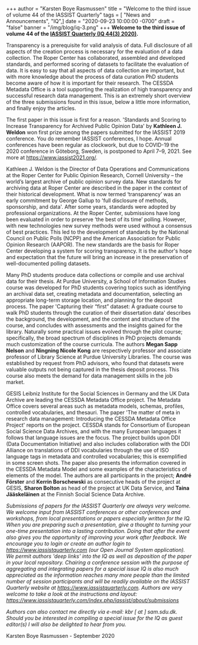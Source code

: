 +++
author = "Karsten Boye Rasmussen"
title = "Welcome to the third issue of volume 44 of the IASSIST Quarterly"
tags = [ "News and Announcements", "IQ",]
date = "2020-09-23 10:00:00 -0700"
draft = "false"
banner = "/img/blog/iq-3.png"
+++
**Welcome to the third issue of volume 44 of the [IASSIST Quarterly (IQ 44(3) 2020)](https://www.iassistquarterly.com/index.php/iassist/issue/view/144).**

Transparency is a prerequisite for valid analysis of data. Full disclosure of all aspects of the creation process is necessary for the evaluation of a data collection. The Roper Center has collaborated, assembled and developed standards, and performed scoring of datasets to facilitate the evaluation of data.  It is easy to say that all aspects of data collection are important, but with more knowledge about the process of data curation PhD students become aware of how it is important for their research. The CESSDA Metadata Office is a tool supporting the realization of high transparency and successful research data management. This is an extremely short overview of the three submissions found in this issue, below a little more information, and finally enjoy the articles.

The first paper in this issue is first for a reason. 'Standards and Scoring to Increase Transparency for Archived Public Opinion Data' by **Kathleen J. Weldon** won first prize among the papers submitted for the IASSIST 2019 conference. You do remember IASSIST conferences, I hope. Annual conferences have been regular as clockwork, but due to COVID-19 the 2020 conference in Göteborg, Sweden, is postponed to April 7–9, 2021. See more at https://www.iassist2021.org/.

Kathleen J. Weldon is the Director of Data Operations and Communications at the Roper Center for Public Opinion Research, Cornell University – the world’s largest archive of public opinion survey data. New standards for archiving data at Roper Center are described in the paper in the context of their historical development. What is now termed ‘transparency’ was an early commitment by George Gallup to 'full disclosure of methods, sponsorship, and data'. After some years, standards were adopted by professional organizations. At the Roper Center, submissions have long been evaluated in order to preserve ‘the best of its time’ polling. However, with new technologies new survey methods were used without a consensus of best practices. This led to the development of standards by the National Council on Public Polls (NCPP) and the American Association for Public Opinion Research (AAPOR). The new standards are the basis for Roper Center developing a system for scoring transparency. It is the author's hope and expectation that the future will bring an increase in the preservation of well-documented polling datasets.

Many PhD students produce data collections or compile and use archival data for their thesis. At Purdue University, a School of Information Studies course was developed for PhD students covering topics such as identifying an archival data set, creating metadata and documentation, selecting an appropriate long-term storage location, and planning for the deposit process. The paper 'Capturing their “first” dataset: A graduate course to walk PhD students through the curation of their dissertation data' describes the background, the development, and the content and structure of the course, and concludes with assessments and the insights gained for the library. Naturally some practical issues evolved through the pilot course; specifically, the broad spectrum of disciplines in PhD projects demands much customization of the course curricula. The authors **Megan Sapp Nelson** and **Ningning Nicole Kong** are respectively professor and associate professor of Library Science at Purdue University Libraries. The course was established by request from PhD advisors, who found that datasets were valuable outputs not being captured in the thesis deposit process. This course also meets the demand for data management skills in the job market.

GESIS Leibniz Institute for the Social Sciences in Germany and the UK Data Archive are leading the CESSDA Metadata Office project. The Metadata Office covers several areas such as metadata models, schemas, profiles, controlled vocabularies, and thesauri. The paper 'The matter of meta in research data management: Introducing the CESSDA Metadata Office Project' reports on the project. CESSDA stands for Consortium of European Social Science Data Archives, and with the many European languages it follows that language issues are the focus. The project builds upon DDI (Data Documentation Initiative) and also includes collaboration with the DDI Alliance on translations of DDI vocabularies through the use of ISO language tags in metadata and controlled vocabularies; this is exemplified in some screen shots. The paper also presents the information covered in the CESSDA Metadata Model and some examples of the characteristics of elements of the model. The authors are all participants in the project; **André Förster** and **Kerrin Borschewski** as consecutive heads of the project at GESIS, **Sharon Bolton** as head of the project at UK Data Service, and **Taina Jääskeläinen** at the Finnish Social Science Data Archive.

*Submissions of papers for the IASSIST Quarterly are always very welcome. We welcome input from IASSIST conferences or other conferences and workshops, from local presentations or papers especially written for the IQ. When you are preparing such a presentation, give a thought to turning your one-time presentation into a lasting contribution. Doing that after the event also gives you the opportunity of improving your work after feedback. We encourage you to login or create an author login to https://www.iassistquarterly.com (our Open Journal System application). We permit authors 'deep links' into the IQ as well as deposition of the paper in your local repository. Chairing a conference session with the purpose of aggregating and integrating papers for a special issue IQ is also much appreciated as the information reaches many more people than the limited number of session participants and will be readily available on the IASSIST Quarterly website at https://www.iassistquarterly.com.  Authors are very welcome to take a look at the instructions and layout: https://www.iassistquarterly.com/index.php/iassist/about/submissions*

*Authors can also contact me directly via e-mail: kbr [ at ] sam.sdu.dk.  Should you be interested in compiling a special issue for the IQ as guest editor(s) I will also be delighted to hear from you.*

Karsten Boye Rasmussen - September 2020